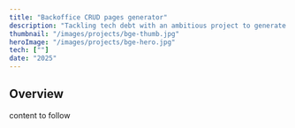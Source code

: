 ```yaml
---
title: "Backoffice CRUD pages generator"
description: "Tackling tech debt with an ambitious project to generate pages from config files"
thumbnail: "/images/projects/bge-thumb.jpg"
heroImage: "/images/projects/bge-hero.jpg"
tech: [""]
date: "2025"
---
```


## Overview

content to follow
